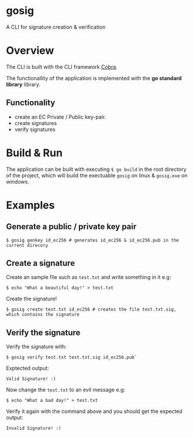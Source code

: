 # gosig
A CLI for signature creation & verification

# Overview

The CLI is built with the CLI framework [Cobra](https://github.com/spf13/cobra).

The functionallity of the application is implemented with the **go standard library** library.

## Functionality 

- create an EC Private / Public key-pair.
- create signatures
- verify signatures 

# Build & Run

The application can be built with executing 
```$ go build``` in the root directory of the project, which will build the exectuable ```gosig``` on linux &  ```gosig.exe``` on windows.

# Examples

## Generate a public / private key pair
```
$ gosig genkey id_ec256 # generates id_ec256 & id_ec256.pub in the current direcory
```

## Create a signature 

Create an sample file such as ```test.txt``` and write something in it e.g:
```
$ echo "What a beautiful day!" > test.txt
```

Create the signature!

```
$ gosig create test.txt id_ec256 # creates the file test.txt.sig, which contains the signature
```

## Verify the signature

Verify the signature with:

```
$ gosig verify test.txt test.txt.sig id_ec256.pub` 
```

Exptected output:
```
Valid Signature! :)
```

Now change the ```test.txt``` to an evil message e.g: 
```
$ echo "What a bad day!" > test.txt
```

Verify it again with the command above and you should get the expected output:
```
Invalid Signature! :(
```